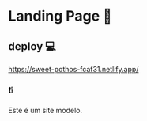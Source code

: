 # Landing Page 🎨

## deploy 💻
https://sweet-pothos-fcaf31.netlify.app/

### ❗❕
Este é um site modelo.